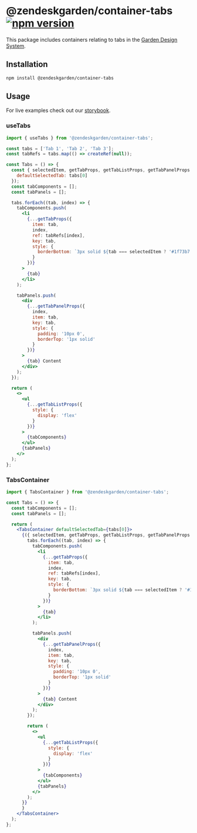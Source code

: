 # @zendeskgarden/container-tabs [![npm version](https://img.shields.io/npm/v/@zendeskgarden/container-tabs.svg?style=flat-square)](https://www.npmjs.com/package/@zendeskgarden/container-tabs)

This package includes containers relating to tabs in the
[Garden Design System](https://zendeskgarden.github.io/).

## Installation

```sh
npm install @zendeskgarden/container-tabs
```

## Usage

For live examples check out our [storybook](https://zendeskgarden.github.io/react-containers?path=/story/tabs-container--usetabs).

### useTabs

```jsx static
import { useTabs } from '@zendeskgarden/container-tabs';

const tabs = ['Tab 1', 'Tab 2', 'Tab 3'];
const tabRefs = tabs.map(() => createRef(null));

const Tabs = () => {
  const { selectedItem, getTabProps, getTabListProps, getTabPanelProps } = useTabs({
    defaultSelectedTab: tabs[0]
  });
  const tabComponents = [];
  const tabPanels = [];

  tabs.forEach((tab, index) => {
    tabComponents.push(
      <li
        {...getTabProps({
          item: tab,
          index,
          ref: tabRefs[index],
          key: tab,
          style: {
            borderBottom: `3px solid ${tab === selectedItem ? '#1f73b7' : 'transparent'}`
          }
        })}
      >
        {tab}
      </li>
    );

    tabPanels.push(
      <div
        {...getTabPanelProps({
          index,
          item: tab,
          key: tab,
          style: {
            padding: '10px 0',
            borderTop: '1px solid'
          }
        })}
      >
        {tab} Content
      </div>
    );
  });

  return (
    <>
      <ul
        {...getTabListProps({
          style: {
            display: 'flex'
          }
        })}
      >
        {tabComponents}
      </ul>
      {tabPanels}
    </>
  );
};
```

### TabsContainer

```jsx static
import { TabsContainer } from '@zendeskgarden/container-tabs';

const Tabs = () => {
  const tabComponents = [];
  const tabPanels = [];

  return (
    <TabsContainer defaultSelectedTab={tabs[0]}>
      {({ selectedItem, getTabProps, getTabListProps, getTabPanelProps }) => {
        tabs.forEach((tab, index) => {
          tabComponents.push(
            <li
              {...getTabProps({
                item: tab,
                index,
                ref: tabRefs[index],
                key: tab,
                style: {
                  borderBottom: `3px solid ${tab === selectedItem ? '#1f73b7' : 'transparent'}`
                }
              })}
            >
              {tab}
            </li>
          );

          tabPanels.push(
            <div
              {...getTabPanelProps({
                index,
                item: tab,
                key: tab,
                style: {
                  padding: '10px 0',
                  borderTop: '1px solid'
                }
              })}
            >
              {tab} Content
            </div>
          );
        });

        return (
          <>
            <ul
              {...getTabListProps({
                style: {
                  display: 'flex'
                }
              })}
            >
              {tabComponents}
            </ul>
            {tabPanels}
          </>
        );
      }}
      }
    </TabsContainer>
  );
};
```
